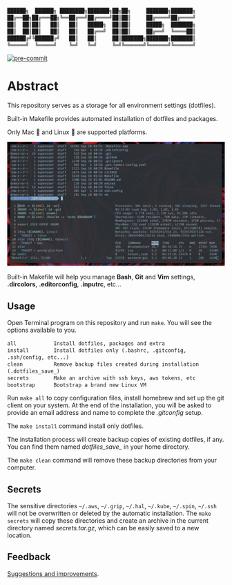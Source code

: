 ```
██████╗  ██████╗ ████████╗███████╗██╗██╗     ███████╗███████╗
██╔══██╗██╔═══██╗╚══██╔══╝██╔════╝██║██║     ██╔════╝██╔════╝
██║  ██║██║   ██║   ██║   █████╗  ██║██║     █████╗  ███████╗
██║  ██║██║   ██║   ██║   ██╔══╝  ██║██║     ██╔══╝  ╚════██║
██████╔╝╚██████╔╝   ██║   ██║     ██║███████╗███████╗███████║
╚═════╝  ╚═════╝    ╚═╝   ╚═╝     ╚═╝╚══════╝╚══════╝╚══════╝
```

[![pre-commit](https://github.com/exdial/dotfiles/actions/workflows/pre-commit.yml/badge.svg?branch=master)](https://github.com/exdial/dotfiles/actions/workflows/pre-commit.yml)

# Abstract

This repository serves as a storage for all environment settings (dotfiles).

Built-in Makefile provides automated installation of dotfiles and packages.

Only Mac 🍏 and Linux 🐧 are supported platforms.

![](.github/images/screenshot.png)

Built-in Makefile will help you manage **Bash**, **Git** and **Vim** settings,
**.dircolors**, **.editorconfig**, **.inputrc**, etc...

## Usage

Open Terminal program on this repository and run `make`.
You will see the options available to you.

```
all            Install dotfiles, packages and extra
install        Install dotfiles only (.bashrc, .gitconfig, .ssh/config, etc...)
clean          Remove backup files created during installation (.dotfiles_save_)
secrets        Make an archive with ssh keys, aws tokens, etc
bootstrap      Bootstrap a brand new Linux VM
```

Run `make all` to copy configuration files, install homebrew and set up
the git client on your system. At the end of the installation, you will be asked to
provide an email address and name to complete the *.gitconfig* setup.

The `make install` command install only dotfiles.

The installation process will create backup copies of existing dotfiles, if any.
You can find them named *dotfiles_save_* in your home directory.

The `make clean` command will remove these backup directories from your computer.

## Secrets

The sensitive directories `~/.aws`, `~/.grip`, `~/.hal`, `~/.kube`, `~/.spin`, `~/.ssh`
will not be overwritten or deleted by the automatic installation.
The `make secrets` will copy these directories and create
an archive in the current directory named *secrets.tar.gz*,
which can be easily saved to a new location.

## Feedback

[Suggestions and improvements](https://github.com/exdial/dotfiles/issues).
